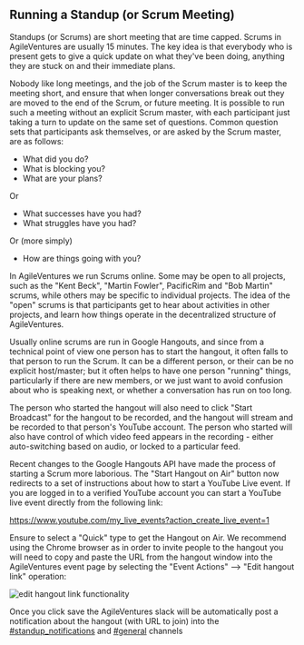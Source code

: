 Running a Standup (or Scrum Meeting)
-----------------------------------

Standups (or Scrums) are short meeting that are time capped.  Scrums in AgileVentures are usually 15 minutes.  The key idea is that everybody who is present gets to give a quick update on what they've been doing, anything they are stuck on and their immediate plans.

Nobody like long meetings, and the job of the Scrum master is to keep the meeting short, and ensure that when longer conversations break out they are moved to the end of the Scrum, or future meeting.  It is possible to run such a meeting without an explicit Scrum master, with each participant just taking a turn to update on the same set of questions.  Common question sets that participants ask themselves, or are asked by the Scrum master, are as follows:

* What did you do?
* What is blocking you?
* What are your plans?

Or

* What successes have you had?
* What struggles have you had?

Or (more simply)

* How are things going with you?

In AgileVentures we run Scrums online.  Some may be open to all projects, such as the "Kent Beck", "Martin Fowler", PacificRim and "Bob Martin" scrums, while others may be specific to individual projects.  The idea of the "open" scrums is that participants get to hear about activities in other projects, and learn how things operate in the decentralized structure of AgileVentures.

Usually online scrums are run in Google Hangouts, and since from a technical point of view one person has to start the hangout, it often falls to that person to run the Scrum.  It can be a different person, or their can be no explicit host/master; but it often helps to have one person "running" things, particularly if there are new members, or we just want to avoid confusion about who is speaking next, or whether a conversation has run on too long.

The person who started the hangout will also need to click "Start Broadcast" for the hangout to be recorded, and the hangout will stream and be recorded to that person's YouTube account.  The person who started will also have control of which video feed appears in the recording - either auto-switching based on audio, or locked to a particular feed.

Recent changes to the Google Hangouts API have made the process of starting a Scrum more laborious.   The "Start Hangout on Air" button now redirects to a set of instructions about how to start a YouTube Live event.  If you are logged in to a verified YouTube account you can start a YouTube live event directly from the following link:

https://www.youtube.com/my_live_events?action_create_live_event=1

Ensure to select a "Quick" type to get the Hangout on Air.  We recommend using the Chrome browser as in order to invite people to the hangout you will need to copy and paste the URL from the hangout window into the AgileVentures event page by selecting the "Event Actions" --> "Edit hangout link" operation:

![edit hangout link functionality](https://www.dropbox.com/s/g9ed94s30cofr5q/Screen%20Shot%202016-11-05%20at%2009.20.42.png?dl=1)

Once you click save the AgileVentures slack will be automatically post a notification about the hangout (with URL to join) into the [#standup_notifications](https://agileventures.slack.com/messages/standup_notifications) and [#general](https://agileventures.slack.com/messages/general) channels
